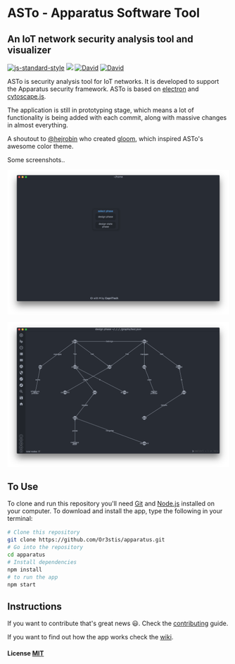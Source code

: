# ASTo - Apparatus Software Tool

## An IoT network security analysis tool and visualizer

[![js-standard-style](https://img.shields.io/badge/code%20style-standard-brightgreen.svg)](http://standardjs.com/) ![](https://travis-ci.org/Or3stis/apparatus.svg?branch=master)
[![David](https://img.shields.io/david/expressjs/express.svg)]()
[![David](https://img.shields.io/david/dev/expressjs/express.svg)]()

ASTo is security analysis tool for IoT networks. It is developed to support the Apparatus security framework. ASTo is based on
[electron](http://electron.atom.io/) and
[cytoscape.js](http://js.cytoscape.org/).

The application is still in prototyping stage, which means a lot of
functionality is being added with each commit, along with massive changes in
almost everything.

A shoutout to [@hejrobin](https://github.com/hejrobin) who created [gloom](https://github.com/hejrobin/gloom), which inspired ASTo's awesome color theme.

Some screenshots..

![](https://raw.githubusercontent.com/Or3stis/apparatus/master/assets/screenShot1.png)

![](https://raw.githubusercontent.com/Or3stis/apparatus/master/assets/screenShot2.png)

## To Use

To clone and run this repository you'll need [Git](https://git-scm.com) and [Node.js](https://nodejs.org/en/download/) installed on your computer. To download and install the app, type the following in your terminal:

```bash
# Clone this repository
git clone https://github.com/Or3stis/apparatus.git
# Go into the repository
cd apparatus
# Install dependencies
npm install
# to run the app
npm start
```
## Instructions

If you want to contribute that's great news 😃. Check the [contributing](https://github.com/Or3stis/apparatus/blob/master/CONTRIBUTING.md) guide.

If you want to find out how the app works check the [wiki](https://github.com/Or3stis/apparatus/wiki).

#### License [MIT](LICENSE.md)
